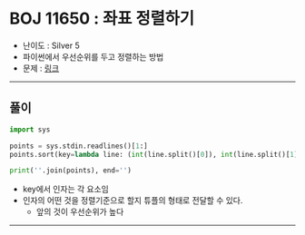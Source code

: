 # BOJ 11650 : 좌표 정렬하기

- 난이도 : Silver 5
- 파이썬에서 우선순위를 두고 정렬하는 방법  
- 문제 : [링크](https://www.acmicpc.net/problem/11650)

---

## 풀이
```python
import sys

points = sys.stdin.readlines()[1:]
points.sort(key=lambda line: (int(line.split()[0]), int(line.split()[1])))

print(''.join(points), end='')

```
- key에서 인자는 각 요소임
- 인자의 어떤 것을 정렬기준으로 할지 튜플의 형태로 전달할 수 있다.
  - 앞의 것이 우선순위가 높다

---
